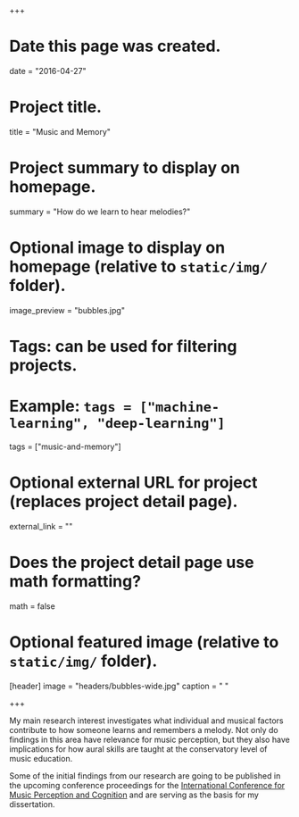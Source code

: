 +++
# Date this page was created.
date = "2016-04-27"

# Project title.
title = "Music and Memory"

# Project summary to display on homepage.
summary = "How do we learn to hear melodies?"

# Optional image to display on homepage (relative to `static/img/` folder).
image_preview = "bubbles.jpg"

# Tags: can be used for filtering projects.
# Example: `tags = ["machine-learning", "deep-learning"]`
tags = ["music-and-memory"]

# Optional external URL for project (replaces project detail page).
external_link = ""

# Does the project detail page use math formatting?
math = false

# Optional featured image (relative to `static/img/` folder).
[header]
image = "headers/bubbles-wide.jpg"
caption = " "

+++

My main research interest investigates what individual and musical factors contribute to how someone learns and remembers a melody.
Not only do findings in this area have relevance for music perception, but they also have  implications for how aural skills are taught at the conservatory level of music education.

Some of the initial findings from our research are going to be published in the upcoming conference proceedings for the [International Conference for Music Perception and Cognition](https://music-psychology-conference2018.uni-graz.at/en/) and are serving as the basis for my dissertation.

